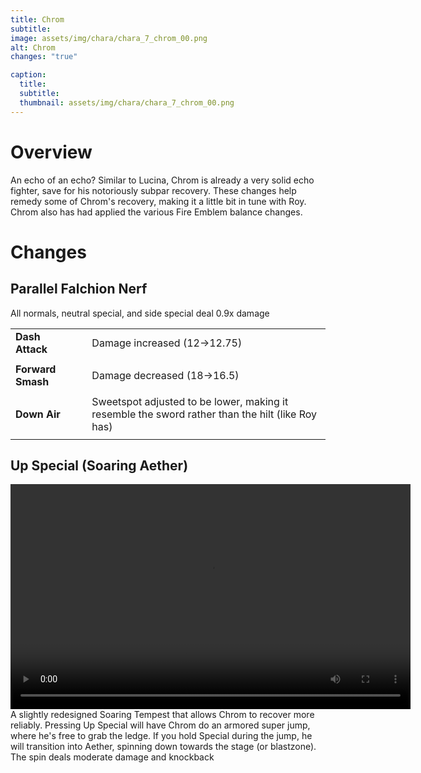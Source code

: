 ```yaml
---
title: Chrom
subtitle: 
image: assets/img/chara/chara_7_chrom_00.png
alt: Chrom
changes: "true"

caption:
  title:
  subtitle: 
  thumbnail: assets/img/chara/chara_7_chrom_00.png
---
```


# Overview 

An echo of an echo? Similar to Lucina, Chrom is already a very solid echo fighter, save for his notoriously subpar recovery. These changes help remedy some of Chrom's recovery, making it a little bit in tune with Roy. Chrom also has had applied the various Fire Emblem balance changes.

# Changes

## Parallel Falchion Nerf
All normals, neutral special, and side special deal 0.9x damage

| |  |  |
| :----------- | :-----: | ----------- |
| **Dash Attack** | | Damage increased (12->12.75) |
|  |  |  |
| **Forward Smash** | | Damage decreased (18->16.5) |
|  |  |  |
| **Down Air** | | Sweetspot adjusted to be lower, making it resemble the sword rather than the hilt (like Roy has) |
| | | |

## Up Special (Soaring Aether)
<video src="https://csharpm7.github.io/Ultimate14/assets/img/videos/chrom_specialhi.mp4" width="640" height="360" controls></video>
A slightly redesigned Soaring Tempest that allows Chrom to recover more reliably. Pressing Up Special will have Chrom do an armored super jump, where he's free to grab the ledge. If you hold Special during the jump, he will transition into Aether, spinning down towards the stage (or blastzone). The spin deals moderate damage and knockback